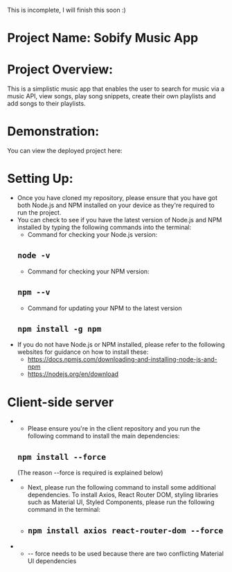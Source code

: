 This is incomplete, I will finish this soon :)

# Project Name: Sobify Music App

# Project Overview:
This is a simplistic music app that enables the user to search for music via a music API, view songs, play song snippets, create their own playlists and add songs to their playlists. 

# Demonstration:
You can view the deployed project here:

# Setting Up:
- Once you have cloned my repository, please ensure that you have got both Node.js and NPM installed on your device as they're required to run the project.
- You can check to see if you have the latest version of Node.js and NPM installed by typing the following commands into the terminal:
  - Command for checking your Node.js version:
  ## `node -v`
  - Command for checking your NPM version:
  ## `npm --v`
  - Command for updating your NPM to the latest version
  ## `npm install -g npm`
- If you do not have Node.js or NPM installed, please refer to the following websites for guidance on how to install these:
  - https://docs.npmjs.com/downloading-and-installing-node-js-and-npm
  - https://nodejs.org/en/download 

# Client-side server
- - Please ensure you're in the client repository and you run the following command to install the main dependencies:
   ## `npm install --force`
  (The reason --force is required is explained below)
- - Next, please run the following command to install some additional dependencies. To install Axios, React Router DOM, styling libraries such as Material UI, Styled Components, please run the following command in the terminal:
  - ## `npm install axios react-router-dom --force`
- - -- force needs to be used because there are two conflicting Material UI dependencies


  

